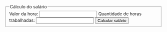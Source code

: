 <!DOCTYPE html>
<html>
<head>
    <title>Cálculo de salário</title>
    <meta charset="UTF-8" />
    <script type="text/javascript">
        function calculaSalario(){
            var valor = document.getElementById("valor").value;
            var quantidade = document.getElementById("quantidade").value;
            var salario = valor*quantidade;
            alert(salario);
        }
    </script>
</head>
<body>
    <fieldset>
        <legend>Cálculo do salário</legend>
        <label>Valor da hora:</label>
        <input id="valor" type="text"/>
        <label>Quantidade de horas trabalhadas:</label>
        <input id="quantidade" type="text"/>
        <button id="calcular" onclick="calculaSalario()">Calcular salário</button>
    </fieldset>   
</body>
</html>
